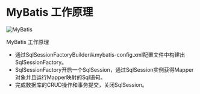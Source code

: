 # MyBatis 工作原理

![MyBatis](../../.gitbook/assets/mybatis.png)

MyBatis 工作原理

* 通过SqlSessionFactoryBuilder从mybatis-config.xml配置文件中构建出SqlSessionFactory。
* SqlSessionFactory开启一个SqlSession，通过SqlSession实例获得Mapper对象并且运行Mapper映射的Sql语句。
* 完成数据库的CRUD操作和事务提交，关闭SqlSession。

